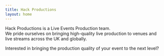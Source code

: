 ```yaml
---
title: Hack Productions
layout: home
---
```


Hack Productions is a Live Events Production team.<br/>
We  pride ourselves on bringing high-quality live production to venues and live streams across the UK and globally.

Interested in bringing the production quality of your event to the next level?
